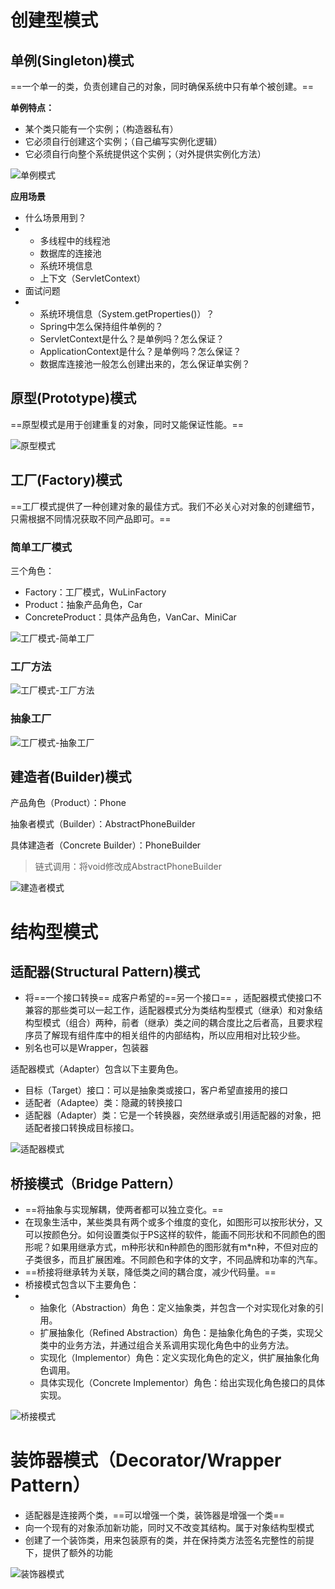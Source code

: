 # 创建型模式

## 单例(Singleton)模式

==一个单一的类，负责创建自己的对象，同时确保系统中只有单个被创建。== 

**单例特点：** 

- 某个类只能有一个实例；（构造器私有）
- 它必须自行创建这个实例；（自己编写实例化逻辑）
- 它必须自行向整个系统提供这个实例；（对外提供实例化方法）

![单例模式](../img/单例模式.png)

**应用场景**

- 什么场景用到？
- - 多线程中的线程池
  - 数据库的连接池
  - 系统环境信息
  - 上下文（ServletContext）
- 面试问题
- - 系统环境信息（System.getProperties()）？
  - Spring中怎么保持组件单例的？
  - ServletContext是什么？是单例吗？怎么保证？
  - ApplicationContext是什么？是单例吗？怎么保证？
  - 数据库连接池一般怎么创建出来的，怎么保证单实例？


## 原型(Prototype)模式

==原型模式是用于创建重复的对象，同时又能保证性能。== 

![原型模式](../img/原型模式.png)



## 工厂(Factory)模式

==工厂模式提供了一种创建对象的最佳方式。我们不必关心对对象的创建细节，只需根据不同情况获取不同产品即可。== 

### 简单工厂模式

三个角色：

- Factory：工厂模式，WuLinFactory
- Product：抽象产品角色，Car
- ConcreteProduct：具体产品角色，VanCar、MiniCar

![工厂模式-简单工厂](../img/工厂模式-简单工厂.png)

### 工厂方法



![工厂模式-工厂方法](../img/工厂模式-工厂方法.png)

### 抽象工厂

![工厂模式-抽象工厂](../img/工厂模式-抽象工厂.png)



## 建造者(Builder)模式

产品角色（Product）：Phone

抽象者模式（Builder）：AbstractPhoneBuilder

具体建造者（Concrete Builder）：PhoneBuilder



> 链式调用：将void修改成AbstractPhoneBuilder

![建造者模式](../img/建造者模式.png)



# 结构型模式

## 适配器(Structural Pattern)模式

- 将==一个接口转换== 成客户希望的==另一个接口== ，适配器模式使接口不兼容的那些类可以一起工作，适配器模式分为类结构型模式（继承）和对象结构型模式（组合）两种，前者（继承）类之间的耦合度比之后者高，且要求程序员了解现有组件库中的相关组件的内部结构，所以应用相对比较少些。
- 别名也可以是Wrapper，包装器



适配器模式（Adapter）包含以下主要角色。

- 目标（Target）接口：可以是抽象类或接口，客户希望直接用的接口
- 适配者（Adaptee）类：隐藏的转换接口
- 适配器（Adapter）类：它是一个转换器，突然继承或引用适配器的对象，把适配者接口转换成目标接口。



![适配器模式](../img/适配器模式.png)



## 桥接模式（Bridge Pattern）

- ==将抽象与实现解耦，使两者都可以独立变化。== 
- 在现象生活中，某些类具有两个或多个维度的变化，如图形可以按形状分，又可以按颜色分。如何设置类似于PS这样的软件，能画不同形状和不同颜色的图形呢？如果用继承方式，m种形状和n种颜色的图形就有m*n种，不但对应的子类很多，而且扩展困难。不同颜色和字体的文字，不同品牌和功率的汽车。
- ==桥接将继承转为关联，降低类之间的耦合度，减少代码量。== 
- 桥接模式包含以下主要角色：
- - 抽象化（Abstraction）角色：定义抽象类，并包含一个对实现化对象的引用。
  - 扩展抽象化（Refined Abstraction）角色：是抽象化角色的子类，实现父类中的业务方法，并通过组合关系调用实现化角色中的业务方法。
  - 实现化（Implementor）角色：定义实现化角色的定义，供扩展抽象化角色调用。
  - 具体实现化（Concrete Implementor）角色：给出实现化角色接口的具体实现。

![桥接模式](../img/桥接模式.png)



# 装饰器模式（Decorator/Wrapper Pattern）

- 适配器是连接两个类，==可以增强一个类，装饰器是增强一个类== 
- 向一个现有的对象添加新功能，同时又不改变其结构。属于对象结构型模式
- 创建了一个装饰类，用来包装原有的类，并在保持类方法签名完整性的前提下，提供了额外的功能

![装饰器模式](../img/装饰器模式.png)